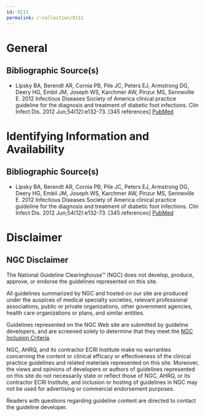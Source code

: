 ```yaml
---
id: 9111
permalink: /:collection/9111
---
```


# General

## Bibliographic Source(s)

- Lipsky BA, Berendt AR, Cornia PB, Pile JC, Peters EJ, Armstrong DG, Deery HG, Embil JM, Joseph WS, Karchmer AW, Pinzur MS, Senneville E. 2012 Infectious Diseases Society of America clinical practice guideline for the diagnosis and treatment of diabetic foot infections. Clin Infect Dis. 2012 Jun;54(12):e132-73. [345 references] [ PubMed ](http://www.ncbi.nlm.nih.gov/entrez/query.fcgi?cmd=Retrieve&db=pubmed&dopt=Abstract&list_uids=22619242)

# Identifying Information and Availability

## Bibliographic Source(s)

- Lipsky BA, Berendt AR, Cornia PB, Pile JC, Peters EJ, Armstrong DG, Deery HG, Embil JM, Joseph WS, Karchmer AW, Pinzur MS, Senneville E. 2012 Infectious Diseases Society of America clinical practice guideline for the diagnosis and treatment of diabetic foot infections. Clin Infect Dis. 2012 Jun;54(12):e132-73. [345 references] [ PubMed ](http://www.ncbi.nlm.nih.gov/entrez/query.fcgi?cmd=Retrieve&db=pubmed&dopt=Abstract&list_uids=22619242)

# Disclaimer

## NGC Disclaimer

The National Guideline Clearinghouse™ (NGC) does not develop, produce, approve, or endorse the guidelines represented on this site.

All guidelines summarized by NGC and hosted on our site are produced under the auspices of medical specialty societies, relevant professional associations, public or private organizations, other government agencies, health care organizations or plans, and similar entities.

Guidelines represented on the NGC Web site are submitted by guideline developers, and are screened solely to determine that they meet the [NGC Inclusion Criteria](/help-and-about/summaries/inclusion-criteria).

NGC, AHRQ, and its contractor ECRI Institute make no warranties concerning the content or clinical efficacy or effectiveness of the clinical practice guidelines and related materials represented on this site. Moreover, the views and opinions of developers or authors of guidelines represented on this site do not necessarily state or reflect those of NGC, AHRQ, or its contractor ECRI Institute, and inclusion or hosting of guidelines in NGC may not be used for advertising or commercial endorsement purposes.

Readers with questions regarding guideline content are directed to contact the guideline developer.

